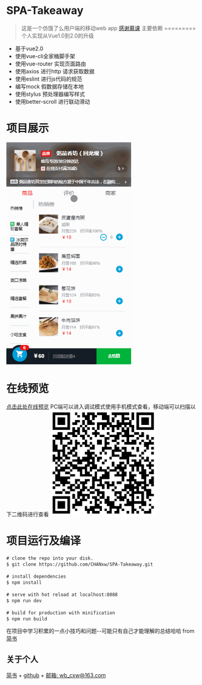 SPA-Takeaway
=========
>这是一个仿饿了么用户端的移动web app [感谢慕课](http://coding.imooc.com/class/74.html)
主要依赖
=========
个人实现从Vue1.0到2.0的升级
 + 基于vue2.0
 + 使用vue-cli全家桶脚手架
 + 使用vue-router 实现页面路由
 + 使用axios 进行http 请求获取数据
 + 使用eslint 进行js代码的规范
 + 编写mock 假数据存储在本地
 + 使用stylus 预处理器编写样式
 + 使用better-scroll 进行联动滑动

项目展示
=========
![gif正在上传](./src/assets/show.gif)

在线预览
=========
[点击此处在线预览](https://chanxw.github.io/SPA-Takeaway/index.html#/goods)
PC端可以进入调试模式使用手机模式查看，移动端可以扫描以下二维码进行查看
![图片正在上传](./src/assets/扫描二维码.png)

项目运行及编译
=========
```
# clone the repo into your disk.
$ git clone https://github.com/CHANxw/SPA-Takeaway.git

# install dependencies
$ npm install

# serve with hot reload at localhost:8088
$ npm run dev

# build for production with minification
$ npm run build
```

在项目中学习积累的一点小技巧和问题--可能只有自己才能理解的总结哈哈 from [简书](http://www.jianshu.com/p/3c2a0bc0352a)

关于个人
--------
[简书](http://www.jianshu.com/u/e73691f972bb) + [github](https://github.com/CHANxw) + [邮箱: wb_cxw@163.com](http://mail.163.com/)
